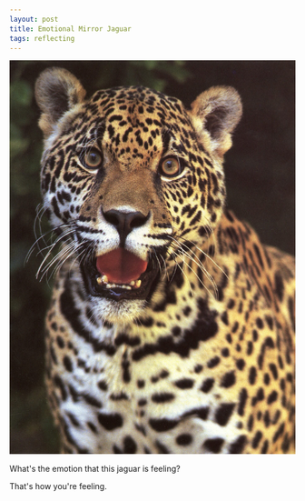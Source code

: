 ```yaml
---
layout: post
title: Emotional Mirror Jaguar
tags: reflecting
---
```

![jaguar](assets/jaguar_50.jpeg)

What's the emotion that this jaguar is feeling?

That's how you're feeling.